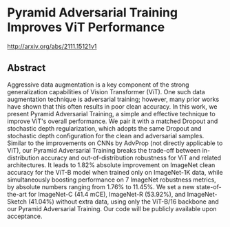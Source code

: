 # Pyramid Adversarial Training Improves ViT Performance
http://arxiv.org/abs/2111.15121v1
## Abstract
Aggressive data augmentation is a key component of the strong generalization capabilities of Vision Transformer (ViT). One such data augmentation technique is adversarial training; however, many prior works have shown that this often results in poor clean accuracy. In this work, we present Pyramid Adversarial Training, a simple and effective technique to improve ViT's overall performance. We pair it with a matched Dropout and stochastic depth regularization, which adopts the same Dropout and stochastic depth configuration for the clean and adversarial samples. Similar to the improvements on CNNs by AdvProp (not directly applicable to ViT), our Pyramid Adversarial Training breaks the trade-off between in-distribution accuracy and out-of-distribution robustness for ViT and related architectures. It leads to $1.82\%$ absolute improvement on ImageNet clean accuracy for the ViT-B model when trained only on ImageNet-1K data, while simultaneously boosting performance on $7$ ImageNet robustness metrics, by absolute numbers ranging from $1.76\%$ to $11.45\%$. We set a new state-of-the-art for ImageNet-C (41.4 mCE), ImageNet-R ($53.92\%$), and ImageNet-Sketch ($41.04\%$) without extra data, using only the ViT-B/16 backbone and our Pyramid Adversarial Training. Our code will be publicly available upon acceptance.